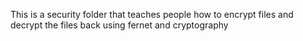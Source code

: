 This is a security folder that teaches people how to encrypt files and decrypt the files back using fernet and cryptography
